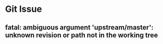 # Git Issue

## fatal: ambiguous argument 'upstream/master': unknown revision or path not in the working tree
